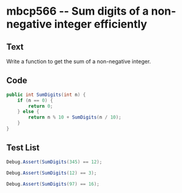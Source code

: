 # mbcp566 -- Sum digits of a non-negative integer efficiently

## Text

Write a function to get the sum of a non-negative integer.

## Code

```csharp
public int SumDigits(int n) {
    if (n == 0) {
        return 0;
    } else {
        return n % 10 + SumDigits(n / 10);
    }
}
```

## Test List

```csharp
Debug.Assert(SumDigits(345) == 12);
```

```csharp
Debug.Assert(SumDigits(12) == 3);
```

```csharp
Debug.Assert(SumDigits(97) == 16);
```
